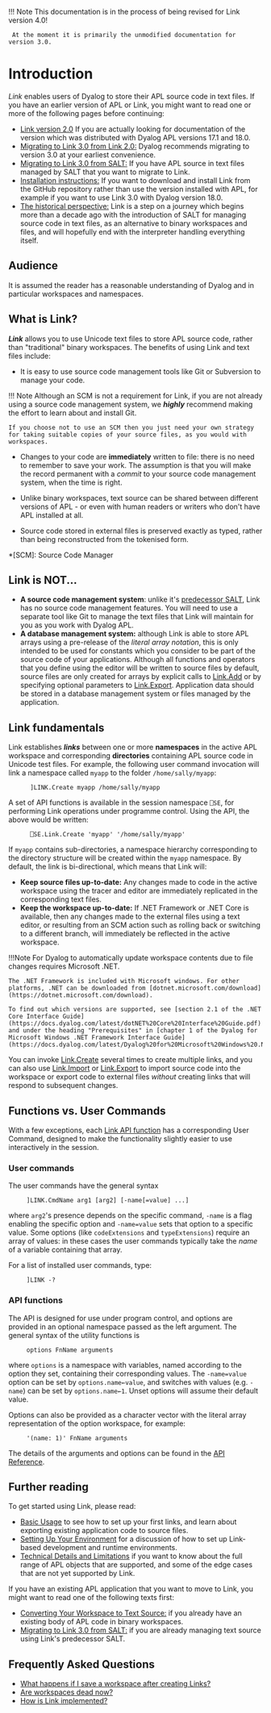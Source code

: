 !!! Note
     This documentation is in the process of being revised for Link version 4.0! 
     
     At the moment it is primarily the unmodified documentation for version 3.0.

# Introduction
*Link* enables users of Dyalog to store their APL source code in text files. If you have an earlier version of APL or Link, you might want to read one or more of the following pages before continuing: 

* [Link version 2.0](https://github.com/Dyalog/link/blob/master/help/Home.md) If you are actually looking for documentation of the version which was distributed with Dyalog APL versions 17.1 and 18.0.
* [Migrating to Link 3.0 from Link 2.0:](Upgradeto30.md) Dyalog recommends migrating to version 3.0 at your earliest convenience.
* [Migrating to Link 3.0 from SALT:](Usage/SALTtoLink.md) If you have APL source in text files managed by SALT that you want to migrate to Link.
* [Installation instructions:](Usage/Installation.md) If you want to download and install Link from the GitHub repository rather than use the version installed with APL, for example if you want to use Link 3.0 with Dyalog version 18.0.
* [The historical perspective:](Discussion/History.md) Link is a step on a journey which begins more than a decade ago with the introduction of SALT for managing source code in text files, as an alternative to binary workspaces and files, and will hopefully end with the interpreter handling everything itself.

## Audience
It is assumed the reader has a reasonable understanding of Dyalog and in particular workspaces and namespaces.

## What is Link?

***Link*** allows you to use Unicode text files to store APL source code, rather than "traditional" binary workspaces. The benefits of using Link and text files include:

* It is easy to use source code management tools like Git or Subversion to manage your code.

!!! Note
	Although an SCM is not a requirement for Link, if you are not already using a source code management system, we ***highly*** recommend making the effort to learn about and install Git.
	
	If you choose not to use an SCM then you just need your own strategy for taking suitable copies of your source files, as you would with workspaces.

* Changes to your code are **immediately** written to file: there is no need to remember to save your work. The assumption is that you will make the record permanent with a *commit* to your source code management system, when the time is right.
  
* Unlike binary workspaces, text source can be shared between different versions of APL - or even with human readers or writers who don't have APL installed at all.

* Source code stored in external files is preserved exactly as typed, rather than being reconstructed from the tokenised form.

*[SCM]: Source Code Manager

## Link is NOT...

- **A source code management system**: unlike it's [predecessor SALT](Usage/SALTtoLink.md), Link has no source code management features. You will need to use a separate tool like Git to manage the text files that Link will maintain for you as you work with Dyalog APL.
- **A database management system:** although Link is able to store APL arrays using a pre-release of the *literal array notation*, this is only intended to be used for constants which you consider to be part of the source code of your applications. Although all functions and operators that you define using the editor will be written to source files by default, source files are only created for arrays by explicit calls to [Link.Add](API/Link.Add.md) or by specifying optional parameters to [Link.Export](API/Link.Export.md). Application data should be stored in a database management system or files managed by the application.

## Link fundamentals

Link establishes ***links*** between one or more **namespaces** in the active APL workspace and corresponding **directories** containing APL source code in Unicode test files. For example, the following user command invocation will link a namespace called `myapp` to the folder `/home/sally/myapp`:

```      apl
      ]LINK.Create myapp /home/sally/myapp
```

A set of API functions is available in the session namespace `⎕SE`, for performing Link operations under programme control. Using the API, the above would be written:

```apl
      ⎕SE.Link.Create 'myapp' '/home/sally/myapp'
```

If `myapp` contains sub-directories, a namespace hierarchy corresponding to the directory structure will be created within the `myapp` namespace. By default, the link is bi-directional, which means that Link will:

* **Keep source files up-to-date:** 
Any changes made to code in the active workspace using the tracer and editor are immediately replicated in the corresponding text files.
* **Keep the workspace up-to-date:**
If .NET Framework or .NET Core is available, then any changes made to the external files using a text editor, or resulting from an SCM action such as rolling back or switching to a different branch, will immediately be reflected in the active workspace.

!!!Note
	For Dyalog to automatically update workspace contents due to file changes requires Microsoft .NET.
	
	The .NET Framework is included with Microsoft windows. For other platforms, .NET can be downloaded from [dotnet.microsoft.com/download](https://dotnet.microsoft.com/download).
	
	To find out which versions are supported, see [section 2.1 of the .NET Core Interface Guide](https://docs.dyalog.com/latest/dotNET%20Core%20Interface%20Guide.pdf) and under the heading "Prerequisites" in [chapter 1 of the Dyalog for Microsoft Windows .NET Framework Interface Guide](https://docs.dyalog.com/latest/Dyalog%20for%20Microsoft%20Windows%20.NET%20Framework%20Interface%20Guide.pdf).

You can invoke [Link.Create](API/Link.Create.md) several times to create multiple links, and you can also use [Link.Import](API/Link.Import.md) or [Link.Export](API/Link.Export.md) to import source code into the workspace or export code to external files *without* creating links that will respond to subsequent changes. 

## Functions vs. User Commands
With a few exceptions, each [Link API function](API/index.md) has a corresponding User Command, designed to make the functionality slightly easier to use interactively in the session.

### User commands
The user commands have the general syntax

```
     ]LINK.CmdName arg1 [arg2] [-name[=value] ...]
```

where `arg2`'s presence depends on the specific command, `-name` is a flag enabling the specific option and `-name=value` sets that option to a specific value. Some options (like `codeExtensions` and `typeExtensions`) require an array of values: in these cases the user commands typically take the *name* of a variable containing that array.

For a list of installed user commands, type:


```apl
     ]LINK -?
```

### API functions

The API is designed for use under program control, and options are provided in an optional namespace passed as the left argument. The general syntax of the utility functions is

```apl
     options FnName arguments
```

where `options` is a namespace with variables, named according to the option they set, containing their corresponding values. The `-name=value` option can be set by `options.name←value`, and switches with values (e.g. `-name`) can be set by `options.name←1`. Unset options will assume their default value.

Options can also be provided as a character vector with the literal array representation of the option workspace, for example:

```apl
     '(name: 1)' FnName arguments
```

The details of the arguments and options can be found in the [API Reference](API/index.md).

## Further reading

To get started using Link, please read:

* [Basic Usage](Usage/index.md) to see how to set up your first links, and learn about exporting existing application code to source files.
* [Setting Up Your Environment](Usage/Setup.md) for a discussion of how to set up Link-based development and runtime environments.
* [Technical Details and Limitations](Discussion/TechDetails.md) if you want to know about the full range of APL objects that are supported, and some of the edge cases that are not yet supported by Link.

If you have an existing APL application that you want to move to Link, you might want to read one of the following texts first:

* [Converting Your Workspace to Text Source:](Usage/WStoLink.md) if you already have an existing body of APL code in binary workspaces.
* [Migrating to Link 3.0 from SALT:](Usage/SALTtoLink.md) if you are already managing text source using Link's predecessor SALT.

## Frequently Asked Questions

* [What happens if I save a workspace after creating Links?](Discussion/Workspaces.md#saving-workspaces-containing-links)
* [Are workspaces dead now?](Discussion/Workspaces.md#are-workspaces-dead-now)
* [How is Link implemented?](Discussion/TechDetails.md#how-does-link-work)

